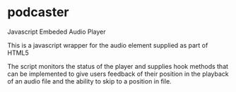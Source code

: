 # podcaster
Javascript Embeded Audio Player

This is a javascript wrapper for the audio element supplied as part of HTML5

The script monitors the status of the player and supplies hook methods that can be implemented to give users feedback of their position in the playback of an audio file and the ability to skip to a position in file.

